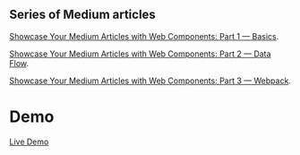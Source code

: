 ## Series of Medium articles

[Showcase Your Medium Articles with Web Components: Part 1 — Basics](https://medium.com/@mariusbongarts11/showcase-your-medium-articles-with-web-components-part-1-basics-d2c6618e9482?sk=cea5df95fbd3e204f486640d6eef50b2).

[Showcase Your Medium Articles with Web Components: Part 2 — Data Flow](https://javascript.plainenglish.io/build-your-own-blog-portfolio-with-web-components-data-flow-6c1a8f09c252).

[Showcase Your Medium Articles with Web Components: Part 3 — Webpack](https://javascript.plainenglish.io/build-your-own-blog-portfolio-with-web-components-data-flow-6c1a8f09c252).

# Demo

[Live Demo](https://mariusbongarts.github.io/medium-portfolio-3/)




